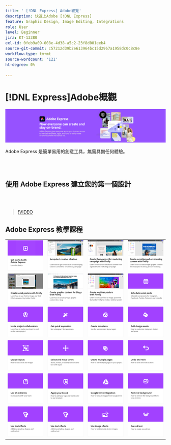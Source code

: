 ```yaml
---
title: ' [!DNL Express] Adobe總覽'
description: 快速上Adobe [!DNL Express]
feature: Graphic Design, Image Editing, Integrations
role: User
level: Beginner
jira: KT-13380
exl-id: 0feb9a09-008e-4d38-a5c2-23f8d001eeb4
source-git-commit: c57212d39b2e613964bc15d2967a1958dc0c8c8e
workflow-type: tm+mt
source-wordcount: '121'
ht-degree: 0%

---
```


# [!DNL Express]Adobe概觀

![Express Hero Image](../assets/Express.png)

Adobe Express 是簡單易用的創意工具，無需具備任何體驗。

<br> 

## 使用 Adobe Express 建立您的第一個設計

<br> 

>[!VIDEO](https://video.tv.adobe.com/v/3420225?quality=12&learn=on&hidetitle=true)

## Adobe Express 教學課程

<table style="table-layout:fixed">
<tr>
   <td>
      <a href="get-started.md">
         <img alt="開始使用 Adobe Express" src="assets/get-started.png" />
      </a>
  </td>
  <td>
      <a href="jumpstart-ideation.md">
         <img alt="快速開始創意構想" src="assets/marketing-ideation.png" />
      </a>
   </td>     
   <td>
      <a href="create-local-marketing.md">
         <img alt="使用 Firefly 建立行銷宣傳活動的傳單內容" src="assets/local-marketing.png" />
      </a>
   </td>    
   <td>
      <a href="create-on-boarding.md">
         <img alt="使用 Firefly 建立招募和入門內容" src="assets/on-boarding.png" />
      </a>
   </td>
</tr>
<tr>
   <td>
      <a href="create-social-posters.md">
         <img alt="使用 Firefly 製作社交海報" src="assets/social-firefly.png" />
      </a>
   </td>
   <td>
      <a href="create-blog-graphics.md">
         <img alt="使用 Firefly 為部落格製作圖形內容" src="assets/blog-graphic.png" />
      </a>
   </td>
   <td>
      <a href="create-webinar-poster.md">
         <img alt="使用 Firefly 製作網路研討會海報" src="assets/webinar-poster.png" />
      </a>
   </td>
   <td>
      <a href="schedule.md">
         <img alt="安排社交貼文" src="assets/schedule.png" />
      </a>
   </td>
</tr>
<tr>
  <td>
   <a href="collaborate.md">
      <img alt="邀請專案共同作業人員" src="assets/collaborate.png" />
   </a>
  </td>
    <td>
      <a href="get-inspiration.md">
         <img alt="快速獲取靈感" src="assets/inspiration.png" />
      </a>
  </td>
   <td>
   <a href="create-templates.md">
      <img alt="建立範本" src="assets/templates.png" />
   </a>
  </td>
   <td>
         <a href="add-design-assets.md">
            <img alt="新增設計資產" src="assets/design-assets.png" />
         </a>
   </td>
</tr>
<tr>
  <td>
         <a href="group-objects.md">
            <img alt="群組物件" src="assets/group-objects.png" />
         </a>
   </td>
  <td>
         <a href="layers.md">
            <img alt="選取和移動圖層" src="assets/layers.png" />
         </a>
   </td>
  <td>
      <a href="multiple-pages.md">
         <img alt="建立多個頁面" src="assets/multiple-pages.png" />
      </a>
  </td>
  <td>
      <a href="undo-redo.md">
         <img alt="復原和重做" src="assets/undo-redo.png" />
      </a>
   </td>
</tr>
<tr>
 <td>
      <a href="cc-libraries.md">
         <img alt="使用CC Libraries" src="assets/cc-libraries.png" />
      </a>
  </td>
   <td>
      <a href="brand.md">
         <img alt="套用您的品牌" src="assets/brand.png" />
      </a>
  </td>
   <td>
      <a href="google-drive.md">
         <img alt="Google 雲端硬碟整合" src="assets/google-drive.png" />
      </a>
  </td>
  <td>
      <a href="remove-background.md">
         <img alt="移除背景" src="assets/background.png" />
      </a>
  </td>
</tr>
<tr>
 <td>
      <a href="text-effects.md">
         <img alt="使用文字效果" src="assets/text-effects.png" />
      </a>
  </td>
  <td>
      <a href="text-effects.md">
         <img alt="使用文字效果" src="assets/text-effects.png" />
      </a>
  </td>
  <td>
      <a href="image-effects.md">
         <img alt="使用影像效果" src="assets/image-effects.png" />
      </a>
  </td>
   <td>
      <a href="create-curved-text.md">
         <img alt="建立曲線文字" src="assets/curved-text.png" />
      </a>
   </td>
</tr>
</table>
